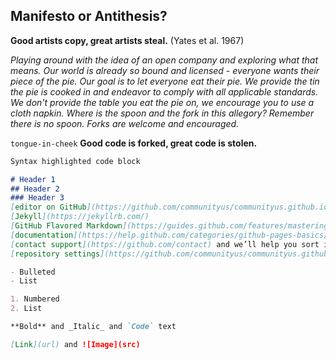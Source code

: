 ## Manifesto or Antithesis?

**Good artists copy, great artists steal.** (Yates et al. 1967)

_Playing around with the idea of an open company and exploring what that means. Our world is already so bound and licensed - everyone wants their piece of the pie.  Our goal is to let everyone eat their pie. We provide the tin the pie is cooked in and endeavor to comply with all applicable standards. We don't provide the table you eat the pie on, we encourage you to use a cloth napkin. Where is the spoon and the fork in this allegory? Remember there is no spoon. Forks are welcome and encouraged._


```tongue-in-cheek``` **Good code is forked, great code is stolen.**




```markdown
Syntax highlighted code block

# Header 1
## Header 2
### Header 3
[editor on GitHub](https://github.com/communityus/communityus.github.io/edit/master/index.md)
[Jekyll](https://jekyllrb.com/)
[GitHub Flavored Markdown](https://guides.github.com/features/mastering-markdown/).
[documentation](https://help.github.com/categories/github-pages-basics/)
[contact support](https://github.com/contact) and we’ll help you sort it out.
[repository settings](https://github.com/communityus/communityus.github.io/settings). The name of this theme is saved in the Jekyll `_config.yml` configuration file.

- Bulleted
- List

1. Numbered
2. List

**Bold** and _Italic_ and `Code` text

[Link](url) and ![Image](src)
```
